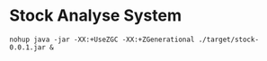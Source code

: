 # Stock Analyse System

```shell
nohup java -jar -XX:+UseZGC -XX:+ZGenerational ./target/stock-0.0.1.jar &
```